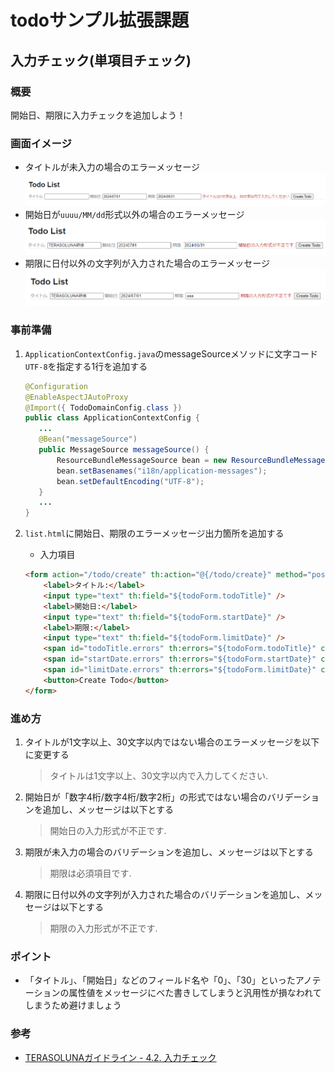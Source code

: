 # todoサンプル拡張課題
## 入力チェック(単項目チェック)
### 概要
開始日、期限に入力チェックを追加しよう！

### 画面イメージ
- タイトルが未入力の場合のエラーメッセージ
  ![画面イメージ1](./pic1.PNG "画面イメージ1")
- 開始日が`uuuu/MM/dd`形式以外の場合のエラーメッセージ
  ![画面イメージ2](./pic2.PNG "画面イメージ2")
- 期限に日付以外の文字列が入力された場合のエラーメッセージ
  ![画面イメージ3](./pic3.PNG "画面イメージ3")

### 事前準備
1. `ApplicationContextConfig.java`のmessageSourceメソッドに文字コード`UTF-8`を指定する1行を追加する
   ```java
   @Configuration
   @EnableAspectJAutoProxy
   @Import({ TodoDomainConfig.class })
   public class ApplicationContextConfig {
      ...
      @Bean("messageSource")
      public MessageSource messageSource() {
          ResourceBundleMessageSource bean = new ResourceBundleMessageSource();
          bean.setBasenames("i18n/application-messages");
          bean.setDefaultEncoding("UTF-8");
      }
      ...
   }
   ```

2. `list.html`に開始日、期限のエラーメッセージ出力箇所を追加する
   - 入力項目
   ```html
   <form action="/todo/create" th:action="@{/todo/create}" method="post">
       <label>タイトル:</label>
       <input type="text" th:field="${todoForm.todoTitle}" />
       <label>開始日:</label>
       <input type="text" th:field="${todoForm.startDate}" />
       <label>期限:</label>
       <input type="text" th:field="${todoForm.limitDate}" />
       <span id="todoTitle.errors" th:errors="${todoForm.todoTitle}" class="text-error">size must be between 1 and 30</span>
       <span id="startDate.errors" th:errors="${todoForm.startDate}" class="text-error"></span>
       <span id="limitDate.errors" th:errors="${todoForm.limitDate}" class="text-error"></span>
       <button>Create Todo</button>
   </form>
   ```

### 進め方
1. タイトルが1文字以上、30文字以内ではない場合のエラーメッセージを以下に変更する
   > タイトルは1文字以上、30文字以内で入力してください.
2. 開始日が「数字4桁/数字4桁/数字2桁」の形式ではない場合のバリデーションを追加し、メッセージは以下とする
   > 開始日の入力形式が不正です.
3. 期限が未入力の場合のバリデーションを追加し、メッセージは以下とする
   > 期限は必須項目です.
4. 期限に日付以外の文字列が入力された場合のバリデーションを追加し、メッセージは以下とする
   > 期限の入力形式が不正です.

### ポイント
- 「タイトル」、「開始日」などのフィールド名や「0」、「30」といったアノテーションの属性値をメッセージにべた書きしてしまうと汎用性が損なわれてしまうため避けましょう

### 参考
- [TERASOLUNAガイドライン - 4.2. 入力チェック](https://terasolunaorg.github.io/guideline/current/ja/ArchitectureInDetail/WebApplicationDetail/Validation.html)